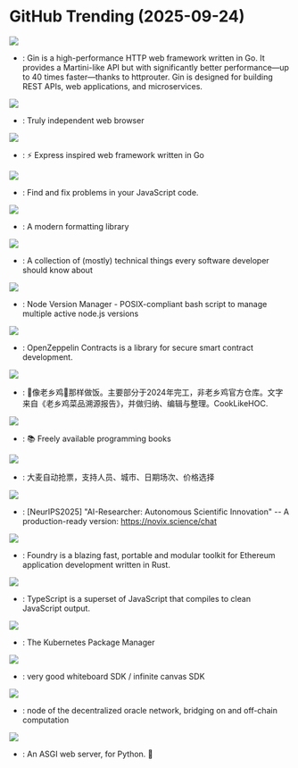 # GitHub Trending (2025-09-24)

![](https://img.shields.io/badge/Go-New%20659-green?style=flat-square&logo=appveyor)
- [](https://github.comundefined): Gin is a high-performance HTTP web framework written in Go. It provides a Martini-like API but with significantly better performance—up to 40 times faster—thanks to httprouter. Gin is designed for building REST APIs, web applications, and microservices.

![](https://img.shields.io/badge/C%2B%2B-New%20226-green?style=flat-square&logo=appveyor)
- [](https://github.comundefined): Truly independent web browser

![](https://img.shields.io/badge/Go-New%20134-green?style=flat-square&logo=appveyor)
- [](https://github.comundefined): ⚡️ Express inspired web framework written in Go

![](https://img.shields.io/badge/JavaScript-New%2090-green?style=flat-square&logo=appveyor)
- [](https://github.comundefined): Find and fix problems in your JavaScript code.

![](https://img.shields.io/badge/C%2B%2B-New%2054-green?style=flat-square&logo=appveyor)
- [](https://github.comundefined): A modern formatting library

![](https://img.shields.io/badge/none-New%20797-green?style=flat-square&logo=appveyor)
- [](https://github.comundefined): A collection of (mostly) technical things every software developer should know about

![](https://img.shields.io/badge/Shell-New%2026-green?style=flat-square&logo=appveyor)
- [](https://github.comundefined): Node Version Manager - POSIX-compliant bash script to manage multiple active node.js versions

![](https://img.shields.io/badge/Solidity-New%207-green?style=flat-square&logo=appveyor)
- [](https://github.comundefined): OpenZeppelin Contracts is a library for secure smart contract development.

![](https://img.shields.io/badge/JavaScript-New%201-green?style=flat-square&logo=appveyor)
- [](https://github.comundefined): 🥢像老乡鸡🐔那样做饭。主要部分于2024年完工，非老乡鸡官方仓库。文字来自《老乡鸡菜品溯源报告》，并做归纳、编辑与整理。CookLikeHOC.

![](https://img.shields.io/badge/Python-New%20347-green?style=flat-square&logo=appveyor)
- [](https://github.comundefined): 📚 Freely available programming books

![](https://img.shields.io/badge/Python-New%2084-green?style=flat-square&logo=appveyor)
- [](https://github.comundefined): 大麦自动抢票，支持人员、城市、日期场次、价格选择

![](https://img.shields.io/badge/Python-New%20203-green?style=flat-square&logo=appveyor)
- [](https://github.comundefined): [NeurIPS2025] "AI-Researcher: Autonomous Scientific Innovation" -- A production-ready version: https://novix.science/chat

![](https://img.shields.io/badge/Rust-New%208-green?style=flat-square&logo=appveyor)
- [](https://github.comundefined): Foundry is a blazing fast, portable and modular toolkit for Ethereum application development written in Rust.

![](https://img.shields.io/badge/TypeScript-New%2019-green?style=flat-square&logo=appveyor)
- [](https://github.comundefined): TypeScript is a superset of JavaScript that compiles to clean JavaScript output.

![](https://img.shields.io/badge/Go-New%208-green?style=flat-square&logo=appveyor)
- [](https://github.comundefined): The Kubernetes Package Manager

![](https://img.shields.io/badge/TypeScript-New%20188-green?style=flat-square&logo=appveyor)
- [](https://github.comundefined): very good whiteboard SDK / infinite canvas SDK

![](https://img.shields.io/badge/Go-New%20112-green?style=flat-square&logo=appveyor)
- [](https://github.comundefined): node of the decentralized oracle network, bridging on and off-chain computation

![](https://img.shields.io/badge/Python-New%202-green?style=flat-square&logo=appveyor)
- [](https://github.comundefined): An ASGI web server, for Python. 🦄

